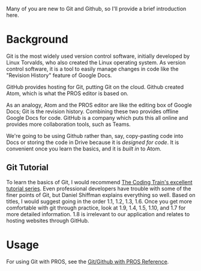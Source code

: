 Many of you are new to Git and Github, so I'll provide a brief introduction here.

# Background

Git is the most widely used version control software, initially developed by Linux Torvalds, who also created the Linux operating system. As version control software, it is a tool to easily manage changes in code like the "Revision History" feature of Google Docs.

GitHub provides hosting for Git, putting Git on the cloud. Github created Atom, which is what the PROS editor is based on.

As an analogy, Atom and the PROS editor are like the editing box of Google Docs; Git is the revision history. Combining these two provides offline Google Docs for code. GitHub is a company which puts this all online and provides more collaboration tools, such as Teams.

We're going to be using Github rather than, say, copy-pasting code into Docs or storing the code in Drive because it is *designed for code*. It is convenient once you learn the basics, and it is *built in* to Atom.

## Git Tutorial

To learn the basics of Git, I would recommend [The Coding Train's excellent tutorial series](https://www.youtube.com/watch?v=BCQHnlnPusY). Even professional developers have trouble with some of the finer points of Git, but Daniel Shiffman explains everything so well. Based on titles, I would suggest going in the order 1.1, 1.2, 1.3, 1.6. Once you get more comfortable with git through practice, look at 1.9, 1.4, 1.5, 1.10, and 1.7 for more detailed information. 1.8 is  irrelevant to our application and relates to hosting websites through GitHub.

# Usage

For using Git with PROS, see the [Git/Github with PROS Reference](git-reference.md).
